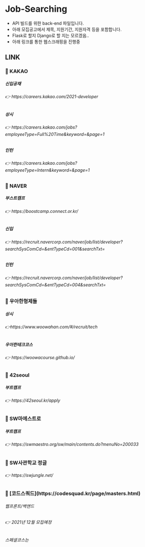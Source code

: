 # Job-Searching

- API 빌드를 위한 back-end 파일입니다.
- 아래 모집공고에서 제목, 지원기간, 지원자격 등을 포함합니다.
- Flask로 할지 Django로 할 지는 모르겠음..
- 아래 링크를 통한 웹스크래핑을 진행중

<h2>LINK</h2>

<h3>📌 KAKAO</h3>

<h5>신입공채</h5>
<h6>👉 https://careers.kakao.com/2021-developer</h6>
<h5>상시</h5>
<h6>👉 https://careers.kakao.com/jobs?employeeType=Full%20Time&keyword=&page=1</h6>
<h5>인턴</h5>
<h6>👉 https://careers.kakao.com/jobs?employeeType=Intern&keyword=&page=1</h6>

<h3>📌 NAVER</h3>

<h5>부스트캠프</h5>
<h6>👉 https://boostcamp.connect.or.kr/</h6>
<h5>신입</h5>
<h6>👉 https://recruit.navercorp.com/naver/job/list/developer?searchSysComCd=&entTypeCd=001&searchTxt=</h6>
<h5>인턴</h5>
<h6>👉 https://recruit.navercorp.com/naver/job/list/developer?searchSysComCd=&entTypeCd=004&searchTxt=</h6>

<h3>📌 우아한형제들</h3>

<h5>상시</h5>
<h6>👉https://www.woowahan.com/#/recruit/tech</h6>
<h5>우아한테크코스</h5>
<h6>👉 https://woowacourse.github.io/</h6>

<h3>📌 42seoul</h3>

<h5>부트캠프</h5>
<h6>👉 https://42seoul.kr/apply</h6>

<h3>📌 SW마에스트로</h3>

<h5>부트캠프</h5>
<h6>👉 https://swmaestro.org/sw/main/contents.do?menuNo=200033</h6>

<h3>📌 SW사관학교 정글</h3>
<h6>👉 https://swjungle.net/</h6>


<h3>📌 [코드스쿼드](https://codesquad.kr/page/masters.html)</h3>
<h6>웹프론트/백앤드</h6>
<h6>👉 2021년 12월 모집예정</h6>
<h6>스페셜코스는 </h6>
